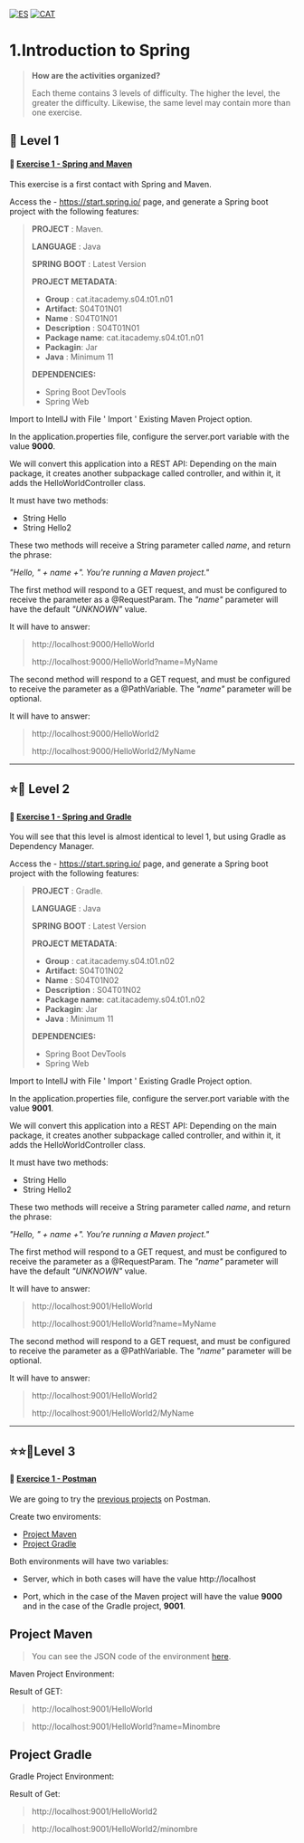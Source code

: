 [![ES](https://img.shields.io/badge/ES-red.svg?logo=googletranslate&logoColor=white)](#es)
[![CAT](https://img.shields.io/badge/CAT-yellow.svg?logo=googletranslate&logoColor=white)](#cat)


1.Introduction to Spring
=

>**How are the activities organized?**
>
>Each theme contains 3 levels of difficulty. The higher the level, the greater the difficulty. Likewise, the same level may contain more than one exercise.

🌟 Level 1
-

#### 📍 [Exercise 1 - Spring and Maven]()
This exercise is a first contact with Spring and Maven.

Access the - https://start.spring.io/ page, and generate a Spring boot project with the following features:

>**PROJECT** : Maven.
> 
> **LANGUAGE** : Java
> 
> **SPRING BOOT** : Latest Version
> 
> **PROJECT METADATA**:
> 
>- **Group** : cat.itacademy.s04.t01.n01
>- **Artifact**: S04T01N01
>- **Name** : S04T01N01
>- **Description** : S04T01N01
>- **Package name**: cat.itacademy.s04.t01.n01
>- **Packagin**: Jar
>- **Java** : Minimum 11 
>
>**DEPENDENCIES:** 
> - Spring Boot DevTools
> - Spring Web

Import to IntellJ with File ' Import ' Existing Maven Project option.

In the application.properties file, configure the server.port variable with the value **9000**.

We will convert this application into a REST API:
Depending on the main package, it creates another subpackage called controller, and within it, it adds the HelloWorldController class.

It must have two methods:

- String Hello
- String Hello2

These two methods will receive a String parameter called *name*, and return the phrase:

*"Hello, " + name +". You're running a Maven project."*

The first method will respond to a GET request, and must be configured to receive the parameter as a @RequestParam.
The *"name"* parameter will have the default *"UNKNOWN"* value.

It will have to answer:

>http://localhost:9000/HelloWorld
>
>http://localhost:9000/HelloWorld?name=MyName

The second method will respond to a GET request, and must be configured to receive the parameter as a @PathVariable.
The *"name"* parameter will be optional.

It will have to answer:

>http://localhost:9000/HelloWorld2
>
>http://localhost:9000/HelloWorld2/MyName

---

⭐🌟 Level 2
-

#### 📍 [Exercise 1 - Spring and Gradle]()

You will see that this level is almost identical to level 1, but using Gradle as Dependency Manager.

Access the - https://start.spring.io/ page, and generate a Spring boot project with the following features:


>**PROJECT** : Gradle.
>
> **LANGUAGE** : Java
>
> **SPRING BOOT** : Latest Version
>
> **PROJECT METADATA**:
>
>- **Group** : cat.itacademy.s04.t01.n02
>- **Artifact**: S04T01N02
>- **Name** : S04T01N02
>- **Description** : S04T01N02
>- **Package name**: cat.itacademy.s04.t01.n02
>- **Packagin**: Jar
>- **Java** : Minimum 11
>
>**DEPENDENCIES:**
> - Spring Boot DevTools
> - Spring Web

Import to IntellJ with File ' Import ' Existing Gradle Project option.

In the application.properties file, configure the server.port variable with the value **9001**.

We will convert this application into a REST API:
Depending on the main package, it creates another subpackage called controller, and within it, it adds the HelloWorldController class.

It must have two methods:

- String Hello
- String Hello2

These two methods will receive a String parameter called *name*, and return the phrase:

*"Hello, " + name +". You're running a Maven project."*

The first method will respond to a GET request, and must be configured to receive the parameter as a @RequestParam.
The *"name"* parameter will have the default *"UNKNOWN"* value.

It will have to answer:

>http://localhost:9001/HelloWorld
>
>http://localhost:9001/HelloWorld?name=MyName

The second method will respond to a GET request, and must be configured to receive the parameter as a @PathVariable.
The *"name"* parameter will be optional.

It will have to answer:

>http://localhost:9001/HelloWorld2
>
>http://localhost:9001/HelloWorld2/MyName

---

⭐⭐🌟Level 3
-

#### 📍 [Exercice 1 - Postman]()

We are going to try the [previous projects]() on Postman.

Create two enviroments:

- [Project Maven](#mav)
- [Project Gradle](#grd)

Both environments will have two variables:

- Server, which in both cases will have the value http://localhost

- Port, which in the case of the Maven project will have the value **9000** and in the case of the Gradle project, **9001**.

<a name="mav"></a>

Project Maven
-

>You can see the JSON code of the environment [here]().

Maven Project Environment:


Result of GET:

>http://localhost:9001/HelloWorld


>http://localhost:9001/HelloWorld?name=Minombre



<a name="grd"></a>

Project Gradle
-

Gradle Project Environment:


Result of Get:

>http://localhost:9001/HelloWorld2


>http://localhost:9001/HelloWorld2/minombre



